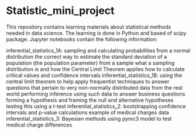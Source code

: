 # Statistic_mini_project

This repository contains learning materials about statistical methods needed in data science. The learning is done in Python and based of scipy package. Jupyter notebooks contain the following information:

inferential_statistics_1A:
sampling and calculating probabilities from a normal distribution
the correct way to estimate the standard deviation of a population (the population parameter) from a sample
what a sampling distribution is and how the Central Limit Theorem applies
how to calculate critical values and confidence intervals
inferential_statistics_1B:
using the central limit theorem to help apply frequentist techniques to answer questions that pertain to very non-normally distributed data from the real world
performing inference using such data to answer business questions
forming a hypothesis and framing the null and alternative hypotheses
testing this using a t-test
inferential_statistics_2:
bootstrapping
confidence intervals and p-value calculations
example of medical charges data
inferential_statistics_3:
Bayesian methods
using pymc3 model to test medical charge differences

